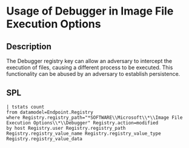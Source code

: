 # Usage of Debugger in Image File Execution Options

## Description
The Debugger registry key can allow an adversary to intercept the execution of files, causing a different process to be executed. This functionality can be abused by an adversary to establish persistence.

## SPL
```spl
| tstats count 
from datamodel=Endpoint.Registry 
where Registry.registry_path="*SOFTWARE\\Microsoft\\*\\Image File Execution Options\\*\\Debugger" Registry.action=modified
by host Registry.user Registry.registry_path Registry.registry_value_name Registry.registry_value_type Registry.registry_value_data
```